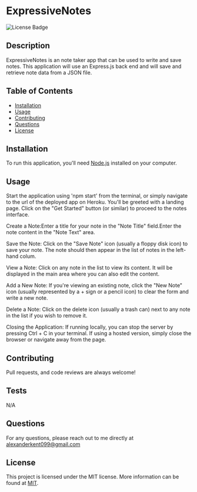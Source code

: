# ExpressiveNotes

![License Badge](https://img.shields.io/badge/license-MIT-blue.svg)

## Description

ExpressiveNotes is an note taker app that can be used to write and save notes. This application will use an Express.js back end and will save and retrieve note data from a JSON file.

## Table of Contents

- [Installation](#installation)
- [Usage](#usage)
- [Contributing](#contributing)
- [Questions](#questions)
- [License](#license)

## Installation

To run this application, you'll need [Node.js](https://nodejs.org/) installed on your computer.

## Usage

Start the application using 'npm start' from the terminal, or simply navigate to the url of the deployed app on Heroku. You'll be greeted with a landing page. Click on the "Get Started" button (or similar) to proceed to the notes interface.

Create a Note:Enter a title for your note in the "Note Title" field.Enter the note content in the "Note Text" area.

Save the Note: Click on the "Save Note" icon (usually a floppy disk icon) to save your note. The note should then appear in the list of notes in the left-hand colum.

View a Note: Click on any note in the list to view its content. It will be displayed in the main area where you can also edit the content.

Add a New Note: If you're viewing an existing note, click the "New Note" icon (usually represented by a + sign or a pencil icon) to clear the form and write a new note.

Delete a Note: Click on the delete icon (usually a trash can) next to any note in the list if you wish to remove it.

Closing the Application: If running locally, you can stop the server by pressing Ctrl + C in your terminal. If using a hosted version, simply close the browser or navigate away from the page.

## Contributing

Pull requests, and code reviews are always welcome!

## Tests

N/A

## Questions

For any questions, please reach out to me directly at alexanderkent099@gmail.com

## License

This project is licensed under the MIT license. More information can be found at [MIT](https://opensource.org/licenses/MIT).
